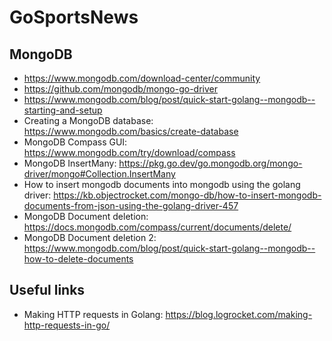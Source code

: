 # GoSportsNews

## MongoDB
- https://www.mongodb.com/download-center/community
- https://github.com/mongodb/mongo-go-driver
- https://www.mongodb.com/blog/post/quick-start-golang--mongodb--starting-and-setup
- Creating a MongoDB database: https://www.mongodb.com/basics/create-database
- MongoDB Compass GUI: https://www.mongodb.com/try/download/compass
- MongoDB InsertMany: https://pkg.go.dev/go.mongodb.org/mongo-driver/mongo#Collection.InsertMany
- How to insert mongodb documents into mongodb using the golang driver: https://kb.objectrocket.com/mongo-db/how-to-insert-mongodb-documents-from-json-using-the-golang-driver-457
- MongoDB Document deletion: https://docs.mongodb.com/compass/current/documents/delete/
- MongoDB Document deletion 2: https://www.mongodb.com/blog/post/quick-start-golang--mongodb--how-to-delete-documents

## Useful links
- Making HTTP requests in Golang: https://blog.logrocket.com/making-http-requests-in-go/
